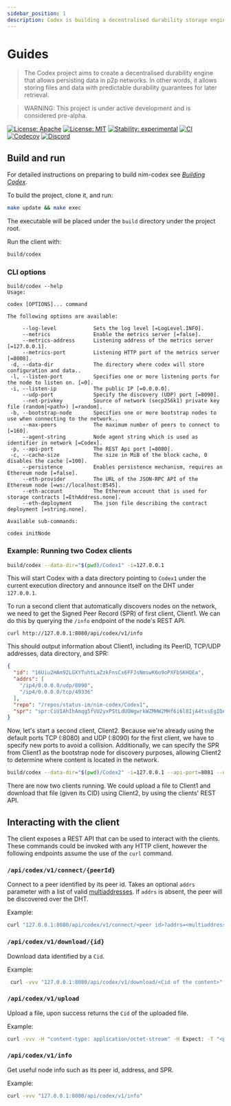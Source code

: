 ```yaml
---
sidebar_position: 1
description: Codex is building a decentralised durability storage engine
---
```

# Guides

> The Codex project aims to create a decentralised durability engine that allows persisting data in p2p networks. In other words, it allows storing files and data with predictable durability guarantees for later retrieval.

> WARNING: This project is under active development and is considered pre-alpha.

[![License: Apache](https://img.shields.io/badge/License-Apache%202.0-blue.svg)](https://opensource.org/licenses/Apache-2.0)
[![License: MIT](https://img.shields.io/badge/License-MIT-blue.svg)](https://opensource.org/licenses/MIT)
[![Stability: experimental](https://img.shields.io/badge/stability-experimental-orange.svg)](#stability)
[![CI](https://github.com/status-im/nim-codex/actions/workflows/ci.yml/badge.svg?branch=main)](https://github.com/status-im/nim-codex/actions?query=workflow%3ACI+branch%3Amain)
[![Codecov](https://codecov.io/gh/status-im/nim-codex/branch/main/graph/badge.svg?token=XFmCyPSNzW)](https://codecov.io/gh/status-im/nim-codex)
[![Discord](https://img.shields.io/discord/895609329053474826)](https://discord.gg/CaJTh24ddQ)

## Build and run

For detailed instructions on preparing to build nim-codex see [*Building Codex*](BUILDING.md).

To build the project, clone it, and run:

```bash
make update && make exec
```

The executable will be placed under the `build` directory under the project root.

Run the client with:

```bash
build/codex
```

### CLI options

```
build/codex --help
Usage:

codex [OPTIONS]... command

The following options are available:

     --log-level            Sets the log level [=LogLevel.INFO].
     --metrics              Enable the metrics server [=false].
     --metrics-address      Listening address of the metrics server [=127.0.0.1].
     --metrics-port         Listening HTTP port of the metrics server [=8008].
 -d, --data-dir             The directory where codex will store configuration and data..
 -l, --listen-port          Specifies one or more listening ports for the node to listen on. [=0].
 -i, --listen-ip            The public IP [=0.0.0.0].
     --udp-port             Specify the discovery (UDP) port [=8090].
     --net-privkey          Source of network (secp256k1) private key file (random|<path>) [=random].
 -b, --bootstrap-node       Specifies one or more bootstrap nodes to use when connecting to the network..
     --max-peers            The maximum number of peers to connect to [=160].
     --agent-string         Node agent string which is used as identifier in network [=Codex].
 -p, --api-port             The REST Api port [=8080].
 -c, --cache-size           The size in MiB of the block cache, 0 disables the cache [=100].
     --persistence          Enables persistence mechanism, requires an Ethereum node [=false].
     --eth-provider         The URL of the JSON-RPC API of the Ethereum node [=ws://localhost:8545].
     --eth-account          The Ethereum account that is used for storage contracts [=EthAddress.none].
     --eth-deployment       The json file describing the contract deployment [=string.none].

Available sub-commands:

codex initNode
```

### Example: Running two Codex clients

```bash
build/codex --data-dir="$(pwd)/Codex1" -i=127.0.0.1
```

This will start Codex with a data directory pointing to `Codex1` under the current execution directory and announce itself on the DHT under `127.0.0.1`.

To run a second client that automatically discovers nodes on the network, we need to get the Signed Peer Record (SPR) of first client, Client1. We can do this by querying the `/info` endpoint of the node's REST API.

`curl http://127.0.0.1:8080/api/codex/v1/info`

This should output information about Client1, including its PeerID, TCP/UDP addresses, data directory, and SPR:

```json
{
  "id": "16Uiu2HAm92LGXYTuhtLaZzkFnsCx6FFJsNmswK6o9oPXFbSKHQEa",
  "addrs": [
    "/ip4/0.0.0.0/udp/8090",
    "/ip4/0.0.0.0/tcp/49336"
  ],
  "repo": "/repos/status-im/nim-codex/Codex1",
  "spr": "spr:CiUIAhIhAmqg5fVU2yxPStLdUOWgwrkWZMHW2MHf6i6l8IjA4tssEgIDARpICicAJQgCEiECaqDl9VTbLE9K0t1Q5aDCuRZkwdbYwd_qLqXwiMDi2ywQ5v2VlAYaCwoJBH8AAAGRAh-aGgoKCAR_AAABBts3KkcwRQIhAPOKl38CviplVbMVnA_9q3N1K_nk5oGuNp7DWeOqiJzzAiATQ2acPyQvPxLU9YS-TiVo4RUXndRcwMFMX2Yjhw8k3A"
}
```

Now, let's start a second client, Client2. Because we're already using the default ports TCP (:8080) and UDP (:8090) for the first client, we have to specify new ports to avoid a collision. Additionally, we can specify the SPR from Client1 as the bootstrap node for discovery purposes, allowing Client2 to determine where content is located in the network.

```bash
build/codex --data-dir="$(pwd)/Codex2" -i=127.0.0.1 --api-port=8081 --udp-port=8091 --bootstrap-node=spr:CiUIAhIhAmqg5fVU2yxPStLdUOWgwrkWZMHW2MHf6i6l8IjA4tssEgIDARpICicAJQgCEiECaqDl9VTbLE9K0t1Q5aDCuRZkwdbYwd_qLqXwiMDi2ywQ5v2VlAYaCwoJBH8AAAGRAh-aGgoKCAR_AAABBts3KkcwRQIhAPOKl38CviplVbMVnA_9q3N1K_nk5oGuNp7DWeOqiJzzAiATQ2acPyQvPxLU9YS-TiVo4RUXndRcwMFMX2Yjhw8k3A
```

There are now two clients running. We could upload a file to Client1 and download that file (given its CID) using Client2, by using the clients' REST API.

## Interacting with the client

The client exposes a REST API that can be used to interact with the clients. These commands could be invoked with any HTTP client, however the following endpoints assume the use of the `curl` command.

### `/api/codex/v1/connect/{peerId}`

Connect to a peer identified by its peer id. Takes an optional `addrs` parameter with a list of valid [multiaddresses](https://multiformats.io/multiaddr/). If `addrs` is absent, the peer will be discovered over the DHT.

Example:

```bash
curl "127.0.0.1:8080/api/codex/v1/connect/<peer id>?addrs=<multiaddress>"
```

### `/api/codex/v1/download/{id}`

Download data identified by a `Cid`.

Example:

```bash
 curl -vvv "127.0.0.1:8080/api/codex/v1/download/<Cid of the content>" --output <name of output file>
 ```

### `/api/codex/v1/upload`

Upload a file, upon success returns the `Cid` of the uploaded file.

Example:

```bash
curl -vvv -H "content-type: application/octet-stream" -H Expect: -T "<path to file>" "127.0.0.1:8080/api/codex/v1/upload" -X POST
```

### `/api/codex/v1/info`

Get useful node info such as its peer id, address, and SPR.

Example:

```bash
curl -vvv "127.0.0.1:8080/api/codex/v1/info"
```

